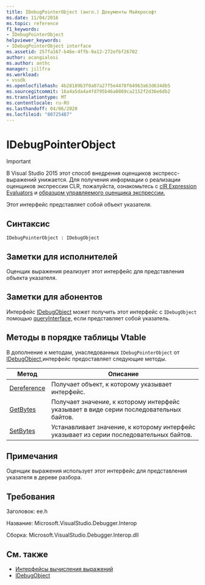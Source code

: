 ```yaml
---
title: IDebugPointerObject (англ.) Документы Майкрософт
ms.date: 11/04/2016
ms.topic: reference
f1_keywords:
- IDebugPointerObject
helpviewer_keywords:
- IDebugPointerObject interface
ms.assetid: 257fa167-b46e-4ffb-9a12-272efbf26702
author: acangialosi
ms.author: anthc
manager: jillfra
ms.workload:
- vssdk
ms.openlocfilehash: 4b28189b3f0a07a27f5e4478f64963a63d634db5
ms.sourcegitcommit: 16a4a5da4a4fd795b46a0869ca2152f2d36e6db2
ms.translationtype: MT
ms.contentlocale: ru-RU
ms.lasthandoff: 04/06/2020
ms.locfileid: "80725487"
---
```

# <a name="idebugpointerobject"></a>IDebugPointerObject
> [!IMPORTANT]
> В Visual Studio 2015 этот способ внедрения оценщиков экспресс-выражений унижается. Для получения информации о реализации оценщиков экспрессии CLR, пожалуйста, ознакомьтесь с [clR Expression Evaluators](https://github.com/Microsoft/ConcordExtensibilitySamples/wiki/CLR-Expression-Evaluators) и [образцом управляемого оценщика экспрессии.](https://github.com/Microsoft/ConcordExtensibilitySamples/wiki/Managed-Expression-Evaluator-Sample)

 Этот интерфейс представляет собой объект указателя.

## <a name="syntax"></a>Синтаксис

```
IDebugPointerObject : IDebugObject
```

## <a name="notes-for-implementers"></a>Заметки для исполнителей
 Оценщик выражения реализует этот интерфейс для представления объекта указателя.

## <a name="notes-for-callers"></a>Заметки для абонентов
 Интерфейс [IDebugObject](../../../extensibility/debugger/reference/idebugobject.md) может получить этот интерфейс с `IDebugObject` помощью [queryInterface,](/cpp/atl/queryinterface) если представляет собой указатель.

## <a name="methods-in-vtable-order"></a>Методы в порядке таблицы Vtable
 В дополнение к методам, унаследованных `IDebugPointerObject` от [IDebugObject,](../../../extensibility/debugger/reference/idebugobject.md)интерфейс предоставляет следующие методы.

|Метод|Описание|
|------------|-----------------|
|[Dereference](../../../extensibility/debugger/reference/idebugpointerobject-dereference.md)|Получает объект, к которому указывает интерфейс.|
|[GetBytes](../../../extensibility/debugger/reference/idebugpointerobject-getbytes.md)|Получает значение, к которому интерфейс указывает в виде серии последовательных байтов.|
|[SetBytes](../../../extensibility/debugger/reference/idebugpointerobject-setbytes.md)|Устанавливает значение, к которому интерфейс указывает из серии последовательных байтов.|

## <a name="remarks"></a>Примечания
 Оценщик выражения использует этот интерфейс для представления указателя в дереве разбора.

## <a name="requirements"></a>Требования
 Заголовок: ee.h

 Название: Microsoft.VisualStudio.Debugger.Interop

 Сборка: Microsoft.VisualStudio.Debugger.Interop.dll

## <a name="see-also"></a>См. также
- [Интерфейсы вычисления выражений](../../../extensibility/debugger/reference/expression-evaluation-interfaces.md)
- [IDebugObject](../../../extensibility/debugger/reference/idebugobject.md)
